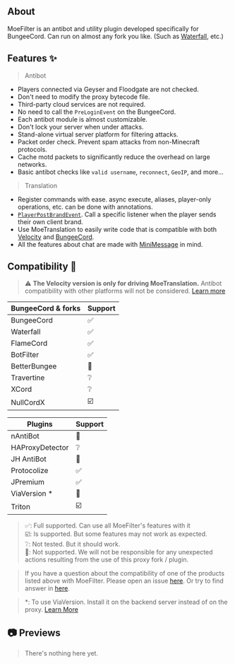 ## About

MoeFilter is an antibot and utility plugin developed specifically for BungeeCord.
Can run on almost any fork you like.
(Such as [Waterfall](https://github.com/PaperMC/Waterfall/), etc.)

## Features ✨

> Antibot
- Players connected via Geyser and Floodgate are not checked.
- Don't need to modify the proxy bytecode file.
- Third-party cloud services are not required.
- No need to call the `PreLoginEvent` on the BungeeCord.
- Each antibot module is almost customizable.
- Don't lock your server when under attacks.
- Stand-alone virtual server platform for filtering attacks.
- Packet order check. Prevent spam attacks from non-Minecraft protocols.
- Cache motd packets to significantly reduce the overhead on large networks.
- Basic antibot checks like `valid username`, `reconnect`, `GeoIP`, and more...
> Translation
- Register commands with ease. async execute, aliases, player-only operations, etc. can be done with annotations.
- [`PlayerPostBrandEvent`](https://github.com/CatMoe/MoeFilter/blob/stray/translation/src/main/kotlin/catmoe/fallencrystal/translation/event/events/player/PlayerPostBrandEvent.kt).
  Call a specific listener when the player sends their own client brand.
- Use MoeTranslation to easily write code that is compatible with both [Velocity](https://github.com/PaperMC/Velocity) and [BungeeCord](https://github.com/SpigotMC/BungeeCord).
- All the features about chat are made with [MiniMessage](https://docs.advntr.dev/minimessage/) in mind.


## Compatibility 🔧

> ⚠️ **The Velocity version is only for driving MoeTranslation.**
> Antibot compatibility with other platforms will not be considered.
> [Learn more](https://github.com/CatMoe/MoeFilter/tree/stray/readme/postscript)

| BungeeCord & forks | Support |
|--------------------|---------|
| BungeeCord         | ✅       |
| Waterfall          | ✅       |
| FlameCord          | ✅       |
| BotFilter          | ✅       |
| BetterBungee       | 🛑      |
| Travertine         | ❔       |
| XCord              | ❔       |
| NullCordX          | ☑️      |

| Plugins         | Support |
|-----------------|---------|
| nAntiBot        | 🛑      |
| HAProxyDetector | ❔       |
| JH AntiBot      | 🛑      |
| Protocolize     | ✅       |
| JPremium        | ✅       |
| ViaVersion *    | 🛑      |
| Triton          | ☑️      |

> ✅: Full supported.
> Can use all MoeFilter's features with it  
> ☑️: Is supported.
> But some features may not work as expected.  
> ❔: Not tested.
> But it should work.  
> 🛑: Not supported.
> We will not be responsible for any unexpected actions resulting from the use of this proxy fork / plugin.

> If you have a question about the compatibility of one of the products listed above with MoeFilter.
> Please open an issue [here](https://github.com/CatMoe/MoeFilter/issues).
> Or try to find answer in [here](https://github.com/CatMoe/MoeFilter/issues/56).

> *: To use ViaVersion. 
> Install it on the backend server instead of on the proxy.
> [Learn More](https://github.com/CatMoe/MoeFilter/issues/56#issuecomment-1714924303)

## 📷 Previews

> There's nothing here yet.